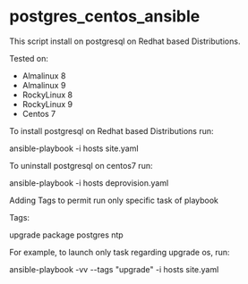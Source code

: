 # postgres_centos_ansible


This script install on postgresql on Redhat based Distributions.

Tested on:

- Almalinux 8
- Almalinux 9
- RockyLinux 8
- RockyLinux 9
- Centos 7


To install postgresql on Redhat based Distributions run:

ansible-playbook -i hosts site.yaml

To uninstall postgresql on centos7 run:

ansible-playbook -i hosts deprovision.yaml

Adding Tags to permit run only specific task of playbook

Tags:

upgrade
package
postgres
ntp

For example, to launch only task regarding upgrade os, run:
 
ansible-playbook -vv --tags "upgrade" -i hosts site.yaml
